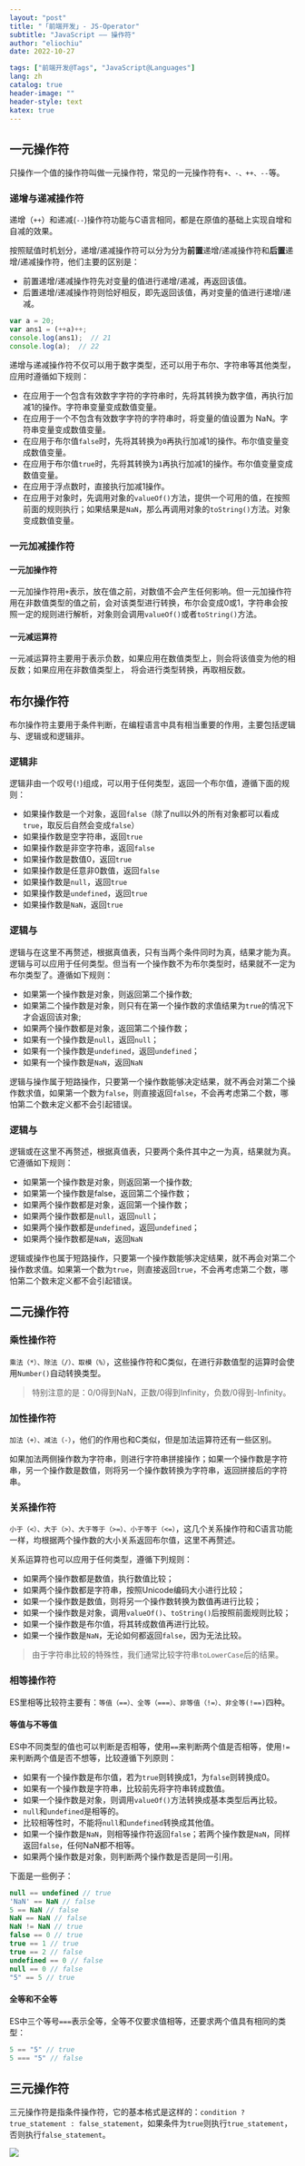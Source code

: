 ```yaml
---
layout: "post"
title: "「前端开发」- JS-Operator"
subtitle: "JavaScript —— 操作符"
author: "eliochiu"
date: 2022-10-27

tags: ["前端开发@Tags", "JavaScript@Languages"]
lang: zh
catalog: true
header-image: ""
header-style: text
katex: true
---
```


## 一元操作符
只操作一个值的操作符叫做一元操作符，常见的一元操作符有`+、-、++、--`等。

### 递增与递减操作符
递增（`++`）和递减(`--`)操作符功能与C语言相同，都是在原值的基础上实现自增和自减的效果。

按照赋值时机划分，递增/递减操作符可以分为分为**前置**递增/递减操作符和**后置**递增/递减操作符，他们主要的区别是：
- 前置递增/递减操作符先对变量的值进行递增/递减，再返回该值。
- 后置递增/递减操作符则恰好相反，即先返回该值，再对变量的值进行递增/递减。

```js
var a = 20;
var ans1 = (++a)++;
console.log(ans1);  // 21
console.log(a);  // 22
```

递增与递减操作符不仅可以用于数字类型，还可以用于布尔、字符串等其他类型，应用时遵循如下规则：
- 在应用于一个包含有效数字字符的字符串时，先将其转换为数字值，再执行加减1的操作。字符串变量变成数值变量。
- 在应用于一个不包含有效数字字符的字符串时，将变量的值设置为 NaN。字符串变量变成数值变量。
- 在应用于布尔值`false`时，先将其转换为`0`再执行加减1的操作。布尔值变量变成数值变量。
- 在应用于布尔值`true`时，先将其转换为`1`再执行加减1的操作。布尔值变量变成数值变量。
- 在应用于浮点数时，直接执行加减1操作。
- 在应用于对象时，先调用对象的`valueOf()`方法，提供一个可用的值，在按照前面的规则执行；如果结果是`NaN`，那么再调用对象的`toString()`方法。对象变成数值变量。



### 一元加减操作符
#### 一元加操作符
一元加操作符用`+`表示，放在值之前，对数值不会产生任何影响。但一元加操作符用在非数值类型的值之前，会对该类型进行转换，布尔会变成0或1，字符串会按照一定的规则进行解析，对象则会调用`valueOf()`或者`toString()`方法。

#### 一元减运算符
一元减运算符主要用于表示负数，如果应用在数值类型上，则会将该值变为他的相反数；如果应用在非数值类型上，
将会进行类型转换，再取相反数。

## 布尔操作符
布尔操作符主要用于条件判断，在编程语言中具有相当重要的作用，主要包括逻辑与、逻辑或和逻辑非。

### 逻辑非
逻辑非由一个叹号(`!`)组成，可以用于任何类型，返回一个布尔值，遵循下面的规则：
- 如果操作数是一个对象，返回`false`（除了null以外的所有对象都可以看成`true`，取反后自然会变成`false`）
- 如果操作数是空字符串，返回`true`
- 如果操作数是非空字符串，返回`false`
- 如果操作数是数值0，返回`true`
- 如果操作数是任意非0数值，返回`false`
- 如果操作数是`null`，返回`true`
- 如果操作数是`undefined`，返回`true`
- 如果操作数是`NaN`，返回`true`

### 逻辑与
逻辑与在这里不再赘述，根据真值表，只有当两个条件同时为真，结果才能为真。逻辑与可以应用于任何类型。但当有一个操作数不为布尔类型时，结果就不一定为布尔类型了。遵循如下规则：
- 如果第一个操作数是对象，则返回第二个操作数;
- 如果第二个操作数是对象，则只有在第一个操作数的求值结果为`true`的情况下才会返回该对象;
- 如果两个操作数都是对象，返回第二个操作数；
- 如果有一个操作数是`null`，返回`null`；
- 如果有一个操作数是`undefined`，返回`undefined`；
- 如果有一个操作数是`NaN`，返回`NaN`

逻辑与操作属于短路操作，只要第一个操作数能够决定结果，就不再会对第二个操作数求值，如果第一个数为`false`，则直接返回`false`，不会再考虑第二个数，哪怕第二个数未定义都不会引起错误。

### 逻辑与
逻辑或在这里不再赘述，根据真值表，只要两个条件其中之一为真，结果就为真。它遵循如下规则：
- 如果第一个操作数是对象，则返回第一个操作数;
- 如果第一个操作数是false，返回第二个操作数；
- 如果两个操作数都是对象，返回第一个操作数；
- 如果两个操作数都是`null`，返回`null`；
- 如果两个操作数都是`undefined`，返回`undefined`；
- 如果两个操作数都是`NaN`，返回`NaN`

逻辑或操作也属于短路操作，只要第一个操作数能够决定结果，就不再会对第二个操作数求值。如果第一个数为`true`，则直接返回`true`，不会再考虑第二个数，哪怕第二个数未定义都不会引起错误。

## 二元操作符

### 乘性操作符
`乘法（*）、除法（/）、取模（%）`，这些操作符和C类似，在进行非数值型的运算时会使用`Number()`自动转换类型。  

> 特别注意的是：0/0得到NaN，正数/0得到Infinity，负数/0得到-Infinity。

### 加性操作符
`加法（+）、减法（-）`，他们的作用也和C类似，但是加法运算符还有一些区别。

如果加法两侧操作数为字符串，则进行字符串拼接操作；如果一个操作数是字符串，另一个操作数是数值，则将另一个操作数转换为字符串，返回拼接后的字符串。

### 关系操作符
`小于（<）、大于（>）、大于等于（>=）、小于等于（<=）`，这几个关系操作符和C语言功能一样，均根据两个操作数的大小关系返回布尔值，这里不再赘述。

关系运算符也可以应用于任何类型，遵循下列规则：
- 如果两个操作数都是数值，执行数值比较；
- 如果两个操作数都是字符串，按照Unicode编码大小进行比较；
- 如果一个操作数是数值，则将另一个操作数转换为数值再进行比较；
- 如果一个操作数是对象，调用`valueOf()`、`toString()`后按照前面规则比较；
- 如果一个操作数是布尔值，将其转成数值再进行比较。
- 如果一个操作数是`NaN`，无论如何都返回`false`，因为无法比较。

> 由于字符串比较的特殊性，我们通常比较字符串`toLowerCase`后的结果。

### 相等操作符
ES里相等比较符主要有：`等值（==）、全等（===）、非等值（!=）、非全等(!==)`四种。

#### 等值与不等值
ES中不同类型的值也可以判断是否相等，使用`==`来判断两个值是否相等，使用`!=`来判断两个值是否不想等，比较遵循下列原则：
- 如果有一个操作数是布尔值，若为`true`则转换成1，为`false`则转换成0。
- 如果有一个操作数是字符串，比较前先将字符串转成数值。
- 如果一个操作数是对象，则调用`valueOf()`方法转换成基本类型后再比较。
- `null`和`undefined`是相等的。
- 比较相等性时，不能将`null`和`undefined`转换成其他值。
- 如果一个操作数是`NaN`，则相等操作符返回`false`；若两个操作数是`NaN`，同样返回`false`，任何NaN都不相等。
- 如果两个操作数是对象，则判断两个操作数是否是同一引用。

下面是一些例子：
```js
null == undefined // true
'NaN' == NaN // false
5 == NaN // false
NaN == NaN // false
NaN != NaN // true
false == 0 // true
true == 1 // true
true == 2 // false
undefined == 0 // false
null == 0 // false
"5" == 5 // true
```

#### 全等和不全等
ES中三个等号`===`表示全等，全等不仅要求值相等，还要求两个值具有相同的类型：
```js
5 == "5" // true
5 === "5" // false
```

## 三元操作符
三元操作符是指条件操作符，它的基本格式是这样的：`condition ? true_statement : false_statement`，如果条件为`true`则执行`true_statement`，否则执行`false_statement`。











![](/img/in-post/post-frontend-javascript/keywords.png#pic_center)


